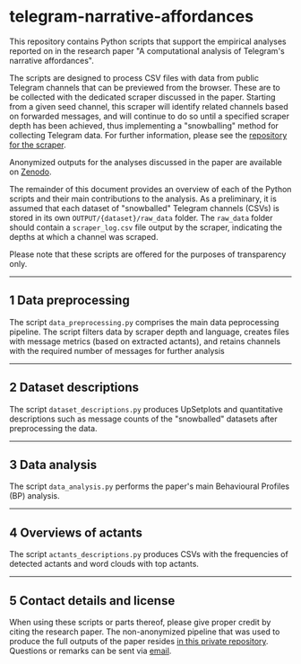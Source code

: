 # telegram-narrative-affordances

This repository contains Python scripts that support the empirical analyses reported on in the research paper "A computational analysis of Telegram's narrative affordances".

The scripts are designed to process CSV files with data from public Telegram channels that can be previewed from the browser. These are to be collected with the dedicated scraper discussed in the paper. Starting from a given seed channel, this scraper will identify related channels based on forwarded messages, and will continue to do so until a specified scraper depth has been achieved, thus implementing a "snowballing" method for collecting Telegram data. For further information, please see the [repository for the scraper](https://github.com/willaertt/telegram-scraper-v1). 

Anonymized outputs for the analyses discussed in the paper are available on [Zenodo](https://doi.org/10.5281/zenodo.8144374).

The remainder of this document provides an overview of each of the Python scripts and their main contributions to the analysis. As a preliminary, it is assumed that each dataset of "snowballed" Telegram channels (CSVs) is stored in its own `OUTPUT/{dataset}/raw_data` folder. The `raw_data` folder should contain a `scraper_log.csv` file output by the scraper, indicating the depths at which a channel was scraped. 

Please note that these scripts are offered for the purposes of transparency only.

---
## 1 Data preprocessing
The script `data_preprocessing.py` comprises the main data peprocessing pipeline. The script filters data by scraper depth and language, creates files with message metrics (based on extracted actants), and retains channels with the required number of messages for further analysis

---
## 2 Dataset descriptions
The script `dataset_descriptions.py` produces UpSetplots and quantitative descriptions such as message counts of the "snowballed" datasets after preprocessing the data. 

---
## 3 Data analysis 
The script `data_analysis.py` performs the paper's main Behavioural Profiles (BP) analysis. 

---
## 4 Overviews of actants
The script `actants_descriptions.py` produces CSVs with the frequencies of detected actants and word clouds with top actants.   

---
## 5 Contact details and license
When using these scripts or parts thereof, please give proper credit by citing the research paper. 
The non-anonymized pipeline that was used to produce the full outputs of the paper resides [in this private repository](https://github.com/willaertt/narratology_affordances).  
Questions or remarks can be sent via [email](mailto:tom.willaert@vub.be). 